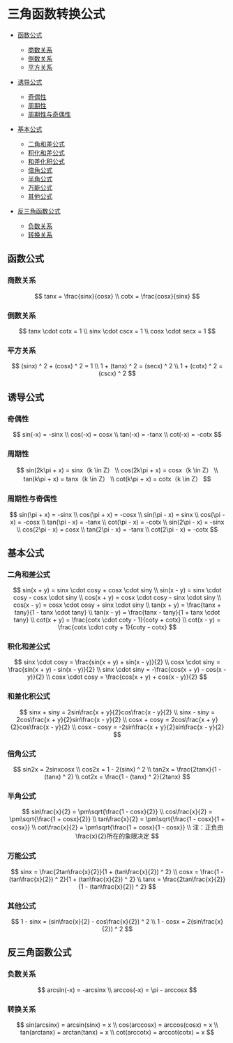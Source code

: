 # 三角函数转换公式

* [函数公式](#函数公式)
  * [商数关系](#商数关系)
  * [倒数关系](#倒数关系)
  * [平方关系](#平方关系)
* [诱导公式](#诱导公式)
  * [奇偶性](#奇偶性)
  * [周期性](#周期性)
  * [周期性与奇偶性](#周期性与奇偶性)

* [基本公式](#基本公式)
  * [二角和差公式](#二角和差公式)
  * [积化和差公式](#积化和差公式)
  * [和差化积公式](#和差化积公式)
  * [倍角公式](#倍角公式)
  * [半角公式](#半角公式)
  * [万能公式](#万能公式)
  * [其他公式](#其他公式)

* [反三角函数公式](#反三角函数公式)
  * [负数关系](#负数关系)
  * [转换关系](#转换关系)

## 函数公式

### 商数关系

$$
tanx = \frac{sinx}{cosx}
\\
cotx = \frac{cosx}{sinx}
$$

### 倒数关系

$$
tanx \cdot cotx = 1
\\
sinx \cdot cscx = 1
\\
cosx \cdot secx = 1
$$

### 平方关系

$$
(sinx) ^ 2 + (cosx) ^ 2 = 1
\\
1 + (tanx) ^ 2 = (secx) ^ 2
\\
1 + (cotx) ^ 2 = (cscx) ^ 2
$$

## 诱导公式

### 奇偶性

$$
sin(-x) = -sinx
\\
cos(-x) = cosx
\\
tan(-x) = -tanx
\\
cot(-x) = -cotx
$$

### 周期性

$$
sin(2k\pi + x) = sinx（k \in Z）
\\
cos(2k\pi + x) = cosx（k \in Z）
\\
tan(k\pi + x) = tanx（k \in Z）
\\
cot(k\pi + x) = cotx（k \in Z）
$$

### 周期性与奇偶性

$$
sin(\pi + x) = -sinx
\\
cos(\pi + x) = -cosx
\\
sin(\pi - x) = sinx
\\
cos(\pi - x) = -cosx
\\
tan(\pi - x) = -tanx
\\
cot(\pi - x) = -cotx
\\
sin(2\pi - x) = -sinx
\\
cos(2\pi - x) = cosx
\\
tan(2\pi - x) = -tanx
\\
cot(2\pi - x) = -cotx
$$

## 基本公式

### 二角和差公式

$$
sin(x + y) = sinx \cdot cosy + cosx \cdot siny
\\
sin(x - y) = sinx \cdot cosy - cosx \cdot siny
\\
cos(x + y) = cosx \cdot cosy - sinx \cdot siny
\\
cos(x - y) = cosx \cdot cosy + sinx \cdot siny
\\
tan(x + y) = \frac{tanx + tany}{1 - tanx \cdot tany}
\\
tan(x - y) = \frac{tanx - tany}{1 + tanx \cdot tany}
\\
cot(x + y) = \frac{cotx \cdot coty - 1}{coty + cotx}
\\
cot(x - y) = \frac{cotx \cdot coty + 1}{coty - cotx}
$$

### 积化和差公式

$$
sinx \cdot cosy = \frac{sin(x + y) + sin(x - y)}{2}
\\
cosx \cdot siny = \frac{sin(x + y) - sin(x - y)}{2}
\\
sinx \cdot siny = -\frac{cos(x + y) - cos(x - y)}{2}
\\
cosx \cdot cosy = \frac{cos(x + y) + cos(x - y)}{2}
$$

### 和差化积公式

$$
sinx + siny = 2sin\frac{x + y}{2}cos\frac{x - y}{2}
\\
sinx - siny = 2cos\frac{x + y}{2}sin\frac{x - y}{2}
\\
cosx + cosy = 2cos\frac{x + y}{2}cos\frac{x - y}{2}
\\
cosx - cosy = -2sin\frac{x + y}{2}sin\frac{x - y}{2}
$$

### 倍角公式

$$
sin2x = 2sinxcosx
\\
cos2x = 1 - 2(sinx) ^ 2
\\
tan2x = \frac{2tanx}{1 - (tanx) ^ 2}
\\
cot2x = \frac{1 - (tanx) ^ 2}{2tanx}
$$

### 半角公式

$$
sin\frac{x}{2} = \pm\sqrt{\frac{1 - cosx}{2}}
\\
cos\frac{x}{2} = \pm\sqrt{\frac{1 + cosx}{2}}
\\
tan\frac{x}{2} = \pm\sqrt{\frac{1 - cosx}{1 + cosx}}
\\
cot\frac{x}{2} = \pm\sqrt{\frac{1 + cosx}{1 - cosx}}
\\
注：正负由\frac{x}{2}所在的象限决定
$$

### 万能公式

$$
sinx = \frac{2tan\frac{x}{2}}{1 + (tan\frac{x}{2}) ^ 2}
\\
cosx = \frac{1 - (tan\frac{x}{2}) ^ 2}{1 + (tan\frac{x}{2}) ^ 2}
\\
tanx = \frac{2tan\frac{x}{2}}{1 - (tan\frac{x}{2}) ^ 2}
$$

### 其他公式

$$
1 - sinx = (sin\frac{x}{2} - cos\frac{x}{2}) ^ 2
\\
1 - cosx = 2(sin\frac{x}{2}) ^ 2
$$

## 反三角函数公式

### 负数关系

$$
arcsin(-x) = -arcsinx
\\
arccos(-x) = \pi - arccosx
$$

### 转换关系

$$
sin(arcsinx) = arcsin(sinx) = x
\\
cos(arccosx) = arccos(cosx) = x
\\
tan(arctanx) = arctan(tanx) = x
\\
cot(arccotx) = arccot(cotx) = x
$$



